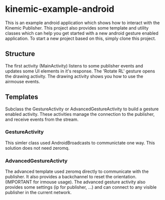 # kinemic-example-android

This is an example android application which shows how to interact with the Kinemic Publisher.
This project also provides some template and utility classes which can help you get started with a new android gesture enabled application.
To start a new project based on this, simply clone this project. 

## Structure

The first activity (MainActivity) listens to some publisher events and updates some UI elements in it's response.
The 'Rotate RL' gesture opens the drawing activity. The drawing activity shows you how to use the airmouse events.

## Templates

Subclass the GestureActivity or AdvancedGestureActivity to build a gesture enabled activity. These activities manage 
the connection to the publisher, and receive events from the stream.

### GestureActivity 
This simler class used AndroidBroadcasts to communictate one way. This solution does not need zeromq.

### AdvancedGestureActivty
The advanced template used zeromq directly to communicate with the publisher. It also provides a backchannel to reset the orientation. (IMPORTANT for irmouse usage). The advanced gesture activity also provides some settings (ip for publisher, ...) and can connect to any visible publisher in the current network.
